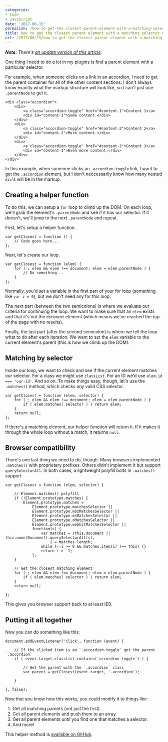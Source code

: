```yaml
---
categories:
- Code
- JavaScript
date: '2017-06-15'
permalink: /how-to-get-the-closest-parent-element-with-a-matching-selector-using-vanilla-javascript/
title: How to get the closest parent element with a matching selector using vanilla JavaScript
url: /2017/06/15/how-to-get-the-closest-parent-element-with-a-matching-selector-using-vanilla-javascript
---
```


***Note:*** *There's [an update version of this article](/a-native-vanilla-javascript-way-to-get-the-closest-matching-parent-element/).*

One thing I need to do a lot in my plugins is find a parent element with a particular selector.

For example, when someone clicks on a link in an accordion, I need to get the parent container for all of the other content sections. I don't always know exactly what the markup structure will look like, so I can't just use `.parentNode` to get it.

```lang-markup
<div class="accordion">
	<div>
		<a class="accordion-toggle" href="#content-1">Content 1</a>
		<div id="content-1">Some content.</div>
	</div>
	<div>
		<a class="accordion-toggle" href="#content-2">Content 2</a>
		<div id="content-2">More content.</div>
	</div>
	<div>
		<a class="accordion-toggle" href="#content-3">Content 3</a>
		<div id="content-3">Even more content.</div>
	</div>
</div>
```

In this example, when someone clicks an `.accordion-toggle` link, I want to get the `.accordion` element, but I don't neccessarily know how many nested `div`'s will be in the markup.

## Creating a helper function

To do this, we can setup a `for` loop to climb up the DOM. On each loop, we'll grab the element's `.parentNode` and see if it has our selector. If it doesn't, we'll jump to the next `.parentNode` and repeat.

First, let's setup a helper function.

```lang-javascript
var getClosest = function () {
	// Code goes here...
};
```

Next, let's create our loop.

```lang-javascript
var getClosest = function (elem) {
	for ( ; elem && elem !== document; elem = elem.parentNode ) {
		// Do something...
	}
};
```

Normally, you'd set a variable in the first part of your for loop (something like `var i = 0`), but we don't need any for this loop.

The next part (between the two semicolons) is where we evaluate our criteria for continuing the loop. We want to make sure that an `elem` exists and that it's not the `document` element (which means we've reached the top of the page with no results).

Finally, the last part (after the second semicolon) is where we tell the loop what to do after each iteration. We want to set the `elem` variable to the current element's parent (this is how we climb up the DOM).

## Matching by selector

Inside our loop, we want to check and see if the current element matches our selector. For a class we might use `classList`. For an ID we'd use `elem.id === 'our-id'`. And so on. To make things easy, though, let's use the `.matches()` method, which checks any valid CSS selector.

```lang-javascript
var getClosest = function (elem, selector) {
	for ( ; elem && elem !== document; elem = elem.parentNode ) {
		if ( elem.matches( selector ) ) return elem;
	}
	return null;
};
```

If there's a matching element, our helper function will return it. If it makes it through the whole loop without a match, it returns `null`.

## Browser compatibility

There's one last thing we need to do, though. Many browsers implemented `.matches()` with proprietary prefixes. Others didn't implement it but support `querySelectorAll`. In both cases, a lightweight polyfill bolts in `.matches()` support.

```lang-javascript
var getClosest = function (elem, selector) {

	// Element.matches() polyfill
	if (!Element.prototype.matches) {
	    Element.prototype.matches =
	        Element.prototype.matchesSelector ||
	        Element.prototype.mozMatchesSelector ||
	        Element.prototype.msMatchesSelector ||
	        Element.prototype.oMatchesSelector ||
	        Element.prototype.webkitMatchesSelector ||
	        function(s) {
	            var matches = (this.document || this.ownerDocument).querySelectorAll(s),
	                i = matches.length;
	            while (--i >= 0 && matches.item(i) !== this) {}
	            return i > -1;
	        };
	}

	// Get the closest matching element
	for ( ; elem && elem !== document; elem = elem.parentNode ) {
		if ( elem.matches( selector ) ) return elem;
	}
	return null;

};
```

This gives you browser support back to at least IE9.

## Putting it all together

Now you can do something like this:

```lang-javascript
document.addEventListener('click', function (event) {

	// If the clicked item is an `.accordion-toggle` get the parent `.accordion`
	if ( event.target.classList.contains('accordion-toggle') ) {

		// Get the parent with the `.accordion` class
		var parent = getClosest(event.target, '.accordion');

	}

}, false);
```

Now that you know how this works, you could modify it to things like:

1. Get all matching parents (not just the first).
2. Get all parent elements and push them to an array.
3. Get all parent elements *until* you find one that matches a selector.
4. And more!

This helper method is [available on GitHub](https://github.com/cferdinandi/getClosest).